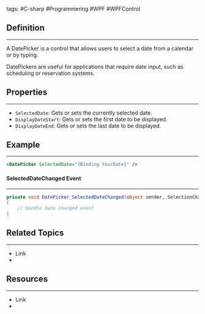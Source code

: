tags: #C-sharp #Programmering #WPF #WPFControl

## Definition 
---
A DatePicker is a control that allows users to select a date from a calendar or by typing.

DatePickers are useful for applications that require date input, such as scheduling or reservation systems.
## Properties
---
- `SelectedDate`: Gets or sets the currently selected date. 
- `DisplayDateStart`: Gets or sets the first date to be displayed. 
- `DisplayDateEnd`: Gets or sets the last date to be displayed.

## Example
---
```xml
<DatePicker SelectedDate="{Binding YourDate}" />
```
#### SelectedDateChanged Event
---
```c#
private void DatePicker_SelectedDateChanged(object sender, SelectionChangedEventArgs e)
{
    // Handle date changed event
}
```
## Related Topics
---
- Link
- 

## Resources
---
- Link
- 